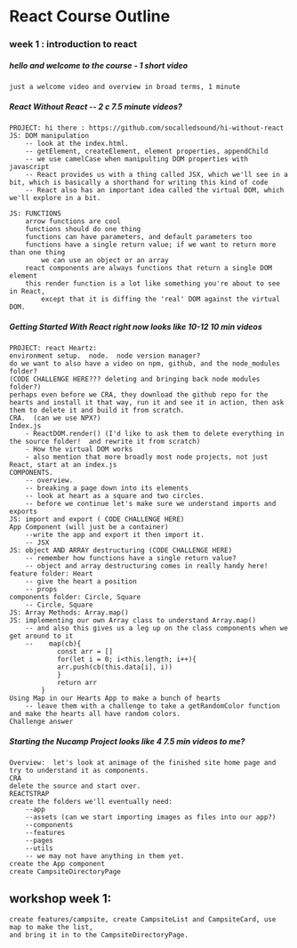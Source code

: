 # React Course Outline

### week 1 : introduction to react

##### hello and welcome to the course - 1 short video

    just a welcome video and overview in broad terms, 1 minute

##### React Without React -- 2 c 7.5 minute videos?

    PROJECT: hi there : https://github.com/socalledsound/hi-without-react
    JS: DOM manipulation
        -- look at the index.html.
        -- getElement, createElement, element properties, appendChild
        -- we use camelCase when manipulting DOM properties with javascript
        -- React provides us with a thing called JSX, which we'll see in a bit, which is basically a shorthand for writing this kind of code
        -- React also has an important idea called the virtual DOM, which we'll explore in a bit.

    JS: FUNCTIONS
        arrow functions are cool
        functions should do one thing
        functions can have parameters, and default parameters too
        functions have a single return value; if we want to return more than one thing
            we can use an object or an array
        react components are always functions that return a single DOM element
        this render function is a lot like something you're about to see in React,
            except that it is diffing the 'real' DOM against the virtual DOM.

##### Getting Started With React right now looks like 10-12 10 min videos

    PROJECT: react Heartz:
    environment setup.  node.  node version manager?
    do we want to also have a video on npm, github, and the node_modules folder?
    (CODE CHALLENGE HERE??? deleting and bringing back node modules folder?)
    perhaps even before we CRA, they download the github repo for the hearts and install it that way, run it and see it in action, then ask them to delete it and build it from scratch.
    CRA.  (can we use NPX?)
    Index.js
        - ReactDOM.render() (I'd like to ask them to delete everything in the source folder!  and rewrite it from scratch)
        - How the virtual DOM works
        - also mention that more broadly most node projects, not just React, start at an index.js
    COMPONENTS.
        -- overview.
        -- breaking a page down into its elements
        -- look at heart as a square and two circles.
        -- before we continue let's make sure we understand imports and exports
    JS: import and export ( CODE CHALLENGE HERE)
    App Component (will just be a container)
        --write the app and export it then import it.
        -- JSX
    JS: object AND ARRAY destructuring (CODE CHALLENGE HERE)
        -- remember how functions have a single return value?
        -- object and array destructuring comes in really handy here!
    feature folder: Heart
        -- give the heart a position
        -- props
    components folder: Circle, Square
        -- Circle, Square
    JS: Array Methods: Array.map()
    JS: implementing our own Array class to understand Array.map()
        -- and also this gives us a leg up on the class components when we get around to it
        --    map(cb){
                const arr = []
                for(let i = 0; i<this.length; i++){
                arr.push(cb(this.data[i], i))
                }
                return arr
            }
    Using Map in our Hearts App to make a bunch of hearts
        -- leave them with a challenge to take a getRandomColor function and make the hearts all have random colors.
    Challenge answer

##### Starting the Nucamp Project looks like 4 7.5 min videos to me?

    Overview:  let's look at animage of the finished site home page and try to understand it as components.
    CRA
    delete the source and start over.
    REACTSTRAP
    create the folders we'll eventually need:
        --app
        --assets (can we start importing images as files into our app?)
        --components
        --features
        --pages
        --utils
        -- we may not have anything in them yet.
    create the App component
    create CampsiteDirectoryPage

## workshop week 1:

    create features/campsite, create CampsiteList and CampsiteCard, use map to make the list,
    and bring it in to the CampsiteDirectoryPage.
